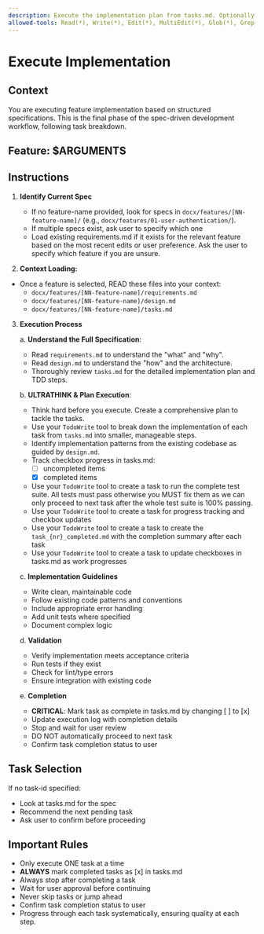 ```yaml
---
description: Execute the implementation plan from tasks.md. Optionally specify a feature name to load its context.
allowed-tools: Read(*), Write(*), Edit(*), MultiEdit(*), Glob(*), Grep(*), Bash(*), TodoRead, TodoWrite
---
```


# Execute Implementation

## Context
You are executing feature implementation based on structured specifications. This is the final phase of the spec-driven development workflow, following task breakdown.

## Feature: $ARGUMENTS


## Instructions

1. **Identify Current Spec**
   - If no feature-name provided, look for specs in `docx/features/[NN-feature-name]/` (e.g., `docx/features/01-user-authentication/`).
   - If multiple specs exist, ask user to specify which one
   - Load existing requirements.md if it exists for the relevant feature based on the most recent edits or user preference. Ask the user to specify which feature if you are unsure.

2. **Context Loading:**

*   Once a feature is selected, READ these files into your context:
    *   `docx/features/[NN-feature-name]/requirements.md`
    *   `docx/features/[NN-feature-name]/design.md`
    *   `docx/features/[NN-feature-name]/tasks.md`

3. **Execution Process**

   a. **Understand the Full Specification**:
    *   Read `requirements.md` to understand the "what" and "why".
    *   Read `design.md` to understand the "how" and the architecture.
    *   Thoroughly review `tasks.md` for the detailed implementation plan and TDD steps.

   b. **ULTRATHINK & Plan Execution**:
    *   Think hard before you execute. Create a comprehensive plan to tackle the tasks.
    *   Use your `TodoWrite` tool to break down the implementation of each task from `tasks.md` into smaller, manageable steps.
    *   Identify implementation patterns from the existing codebase as guided by `design.md`.
    *   Track checkbox progress in tasks.md:
        - [ ] uncompleted items
        - [x] completed items
    *   Use your `TodoWrite` tool to create a task to run the complete test suite. All tests must pass otherwise you MUST fix them as we can only proceed to next task after the whole test suite is 100% passing.
    *   Use your `TodoWrite` tool to create a task for progress tracking and checkbox updates
    *   Use your `TodoWrite` tool to create a task to create the `task_{nr}_completed.md` with the completion summary after each task
    *   Use your `TodoWrite` tool to create a task to update checkboxes in tasks.md as work progresses

   c. **Implementation Guidelines**
   - Write clean, maintainable code
   - Follow existing code patterns and conventions
   - Include appropriate error handling
   - Add unit tests where specified
   - Document complex logic

   d. **Validation**
   - Verify implementation meets acceptance criteria
   - Run tests if they exist
   - Check for lint/type errors
   - Ensure integration with existing code

   e. **Completion**
   - **CRITICAL**: Mark task as complete in tasks.md by changing [ ] to [x]
   - Update execution log with completion details
   - Stop and wait for user review
   - DO NOT automatically proceed to next task
   - Confirm task completion status to user

## Task Selection
If no task-id specified:
- Look at tasks.md for the spec
- Recommend the next pending task
- Ask user to confirm before proceeding

## Important Rules
- Only execute ONE task at a time
- **ALWAYS** mark completed tasks as [x] in tasks.md
- Always stop after completing a task
- Wait for user approval before continuing
- Never skip tasks or jump ahead
- Confirm task completion status to user
- Progress through each task systematically, ensuring quality at each step.
